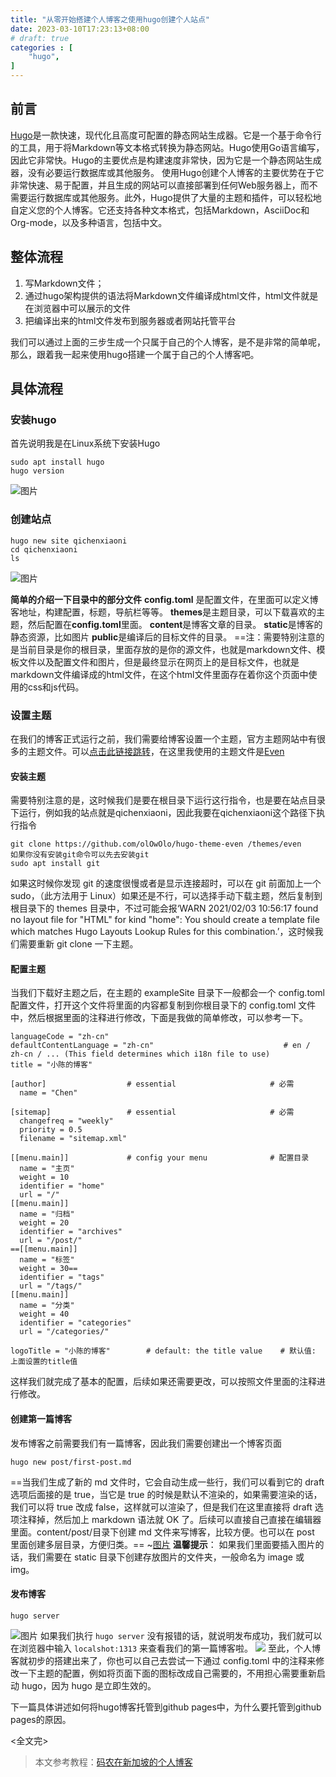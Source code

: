 ```yaml
---
title: "从零开始搭建个人博客之使用hugo创建个人站点"
date: 2023-03-10T17:23:13+08:00
# draft: true
categories : [
    "hugo",
]
---
```


## 前言
[Hugo](https://gohugo.io/)是一款快速，现代化且高度可配置的静态网站生成器。它是一个基于命令行的工具，用于将Markdown等文本格式转换为静态网站。Hugo使用Go语言编写，因此它非常快。Hugo的主要优点是构建速度非常快，因为它是一个静态网站生成器，没有必要运行数据库或其他服务。
使用Hugo创建个人博客的主要优势在于它非常快速、易于配置，并且生成的网站可以直接部署到任何Web服务器上，而不需要运行数据库或其他服务。此外，Hugo提供了大量的主题和插件，可以轻松地自定义您的个人博客。它还支持各种文本格式，包括Markdown，AsciiDoc和Org-mode，以及多种语言，包括中文。
## 整体流程
1.  写Markdown文件；
2.  通过hugo架构提供的语法将Markdown文件编译成html文件，html文件就是在浏览器中可以展示的文件
3.  把编译出来的html文件发布到服务器或者网站托管平台

我们可以通过上面的三步生成一个只属于自己的个人博客，是不是非常的简单呢，那么，跟着我一起来使用hugo搭建一个属于自己的个人博客吧。
## 具体流程
### 安装hugo
首先说明我是在Linux系统下安装Hugo
```
sudo apt install hugo
hugo version
```
![图片](/img/hugo%20version.png)
### 创建站点
```
hugo new site qichenxiaoni
cd qichenxiaoni
ls
```
![图片](/img/ls.png)

**简单的介绍一下目录中的部分文件**
**config.toml** 是配置文件，在里面可以定义博客地址，构建配置，标题，导航栏等等。
**themes**是主题目录，可以下载喜欢的主题，然后配置在**config.toml**里面。
**content**是博客文章的目录。
**static**是博客的静态资源，比如图片
**public**是编译后的目标文件的目录。
==注：需要特别注意的是当前目录是你的根目录，里面存放的是你的源文件，也就是markdown文件、模板文件以及配置文件和图片，但是最终显示在网页上的是目标文件，也就是markdown文件编译成的html文件，在这个html文件里面存在着你这个页面中使用的css和js代码。
### 设置主题
在我们的博客正式运行之前，我们需要给博客设置一个主题，官方主题网站中有很多的主题文件。可以[点击此链接跳转](https://themes.gohugo.io/)，在这里我使用的主题文件是[Even](https://github.com/olOwOlo/hugo-theme-even)
#### 安装主题
需要特别注意的是，这时候我们是要在根目录下运行这行指令，也是要在站点目录下运行，例如我的站点就是qichenxiaoni，因此我要在qichenxiaoni这个路径下执行指令
```
git clone https://github.com/olOwOlo/hugo-theme-even /themes/even
如果你没有安装git命令可以先去安装git
sudo apt install git
```
如果这时候你发现 git 的速度很慢或者是显示连接超时，可以在 git 前面加上一个 sudo，（此方法用于 Linux）如果还是不行，可以选择手动下载主题，然后复制到根目录下的 themes 目录中，不过可能会报‘WARN 2021/02/03 10:56:17 found no layout file for "HTML" for kind "home": You should create a template file which matches Hugo Layouts Lookup Rules for this combination.’，这时候我们需要重新 git clone 一下主题。
#### 配置主题
当我们下载好主题之后，在主题的 exampleSite 目录下一般都会一个 config.toml 配置文件，打开这个文件将里面的内容都复制到你根目录下的 config.toml 文件中，然后根据里面的注释进行修改，下面是我做的简单修改，可以参考一下。
```
languageCode = "zh-cn"
defaultContentLanguage = "zh-cn"                             # en / zh-cn / ... (This field determines which i18n file to use)
title = "小陈的博客"

[author]                  # essential                     # 必需
  name = "Chen"

[sitemap]                 # essential                     # 必需
  changefreq = "weekly"
  priority = 0.5
  filename = "sitemap.xml"

[[menu.main]]             # config your menu              # 配置目录
  name = "主页"
  weight = 10
  identifier = "home"
  url = "/"
[[menu.main]]
  name = "归档"
  weight = 20
  identifier = "archives"
  url = "/post/"
==[[menu.main]]
  name = "标签"
  weight = 30==
  identifier = "tags"
  url = "/tags/"
[[menu.main]]
  name = "分类"
  weight = 40
  identifier = "categories"
  url = "/categories/"

logoTitle = "小陈的博客"        # default: the title value    # 默认值: 上面设置的title值
```
这样我们就完成了基本的配置，后续如果还需要更改，可以按照文件里面的注释进行修改。
#### 创建第一篇博客
发布博客之前需要我们有一篇博客，因此我们需要创建出一个博客页面
```
hugo new post/first-post.md
```
==当我们生成了新的 md 文件时，它会自动生成一些行，我们可以看到它的 draft 选项后面接的是 true，当它是 true 的时候是默认不渲染的，如果需要渲染的话，我们可以将 true 改成 false，这样就可以渲染了，但是我们在这里直接将 draft 选项注释掉，然后加上 markdown 语法就 OK 了。后续可以直接自己直接在编辑器里面。content/post/目录下创建 md 文件来写博客，比较方便。也可以在 post 里面创建多层目录，方便归类。==
~[图片](/qichenxiaoni/static/img/first-post.png)
**温馨提示**：
	如果我们里面要插入图片的话，我们需要在 static 目录下创建存放图片的文件夹，一般命名为 image 或 img。
#### 发布博客
```
hugo server
```
![图片](/img/hugo%20server.png)
如果我们执行 `hugo server` 没有报错的话，就说明发布成功，我们就可以在浏览器中输入 `localshot:1313` 来查看我们的第一篇博客啦。
![](/img/%E5%8F%91%E5%B8%83%E6%88%90%E5%8A%9F.png)
至此，个人博客就初步的搭建出来了，你也可以自己去尝试一下通过 config.toml 中的注释来修改一下主题的配置，例如将页面下面的图标改成自己需要的，不用担心需要重新启动 hugo，因为 hugo 是立即生效的。

下一篇具体讲述如何将hugo博客托管到github pages中，为什么要托管到github pages的原因。

<全文完>

> 本文参考教程：[码农在新加坡的个人博客](https://leftpocket.cn/post/hugo/hugo_creation/)